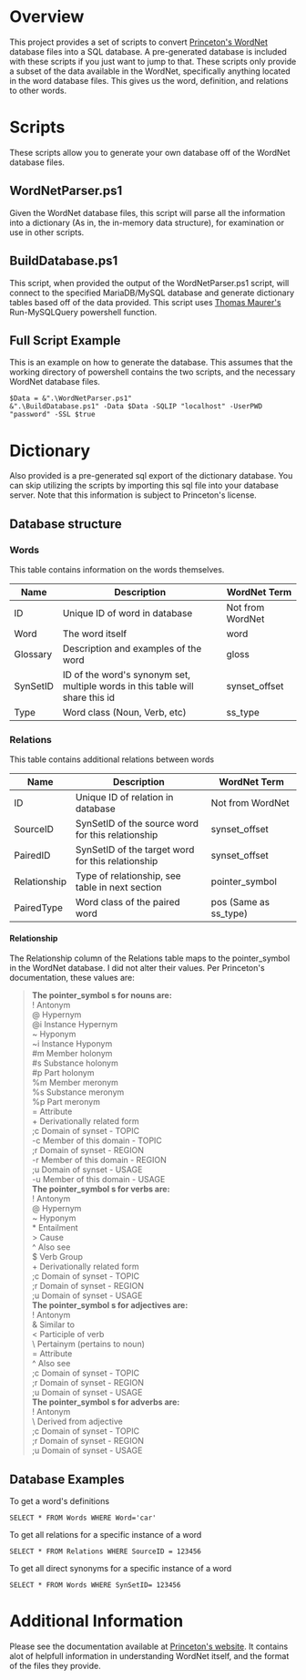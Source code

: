 # Overview
This project provides a set of scripts to convert [Princeton's WordNet](https://wordnet.princeton.edu/) database files into a SQL database. A pre-generated database is included with these scripts if you just want to jump to that. These scripts only provide a subset of the data available in the WordNet, specifically anything located in the word database files. This gives us the word, definition, and relations to other words. 

# Scripts
These scripts allow you to generate your own database off of the WordNet database files.

## WordNetParser.ps1
Given the WordNet database files, this script will parse all the information into a dictionary (As in, the in-memory data structure), for examination or use in other scripts.

## BuildDatabase.ps1
This script, when provided the output of the WordNetParser.ps1 script, will connect to the specified MariaDB/MySQL database and generate dictionary tables based off of the data provided. This script uses [Thomas Maurer's](https://www.thomasmaurer.ch/2011/04/powershell-run-mysql-querys-with-powershell/) Run-MySQLQuery powershell function.

## Full Script Example
This is an example on how to generate the database. This assumes that the working directory of powershell contains the two scripts, and the necessary WordNet database files.
```
$Data = &".\WordNetParser.ps1"
&".\BuildDatabase.ps1" -Data $Data -SQLIP "localhost" -UserPWD "password" -SSL $true
```

# Dictionary
Also provided is a pre-generated sql export of the dictionary database. You can skip utilizing the scripts by importing this sql file into your database server. Note that this information is subject to Princeton's license.

## Database structure
### Words
This table contains information on the words themselves.

Name | Description | WordNet Term
--- | --- | ---
ID | Unique ID of word in database | Not from WordNet
Word | The word itself | word
Glossary | Description and examples of the word | gloss
SynSetID | ID of the word's synonym set, multiple words in this table will share this id | synset_offset
Type | Word class (Noun, Verb, etc) | ss_type

### Relations
This table contains additional relations between words

Name | Description | WordNet Term
--- | --- | ---
ID | Unique ID of relation in database | Not from WordNet
SourceID | SynSetID of the source word for this relationship | synset_offset
PairedID | SynSetID of the target word for this relationship | synset_offset
Relationship | Type of relationship, see table in next section | pointer_symbol
PairedType | Word class of the paired word | pos (Same as ss_type)

#### Relationship
The Relationship column of the Relations table maps to the pointer_symbol in the WordNet database. I did not alter their values. Per Princeton's documentation, these values are:

>  **The pointer_symbol s for nouns are:**<br>
>  ! Antonym<br>
>  @ Hypernym<br>
>  @i Instance Hypernym<br>
>  ~ Hyponym<br>
>  ~i Instance Hyponym<br>
>  #m Member holonym<br>
>  #s Substance holonym<br>
>  #p Part holonym<br>
>  %m Member meronym<br>
>  %s Substance meronym<br>
>  %p Part meronym<br>
>  = Attribute<br>
>  \+ Derivationally related form<br>
>  ;c Domain of synset - TOPIC<br>
>  -c Member of this domain - TOPIC<br>
>  ;r Domain of synset - REGION<br>
>  -r Member of this domain - REGION<br>
>  ;u Domain of synset - USAGE<br>
>  -u Member of this domain - USAGE<br>
>  **The pointer_symbol s for verbs are:**<br>
>  ! Antonym<br>
>  @ Hypernym<br>
>  ~ Hyponym<br>
>  \* Entailment<br>
>  \> Cause<br>
>  ^ Also see<br>
>  $ Verb Group<br>
>  \+ Derivationally related form <br>
>  ;c Domain of synset - TOPIC<br>
>  ;r Domain of synset - REGION<br>
>  ;u Domain of synset - USAGE<br>
>  **The pointer_symbol s for adjectives are:**<br>
>  ! Antonym<br>
>  & Similar to<br>
>  < Participle of verb<br>
>  \ Pertainym (pertains to noun)<br>
>  = Attribute<br>
>  ^ Also see<br>
>  ;c Domain of synset - TOPIC<br>
>  ;r Domain of synset - REGION<br>
>  ;u Domain of synset - USAGE<br>
>  **The pointer_symbol s for adverbs are:**<br>
>  ! Antonym<br>
>  \ Derived from adjective<br>
>  ;c Domain of synset - TOPIC<br>
>  ;r Domain of synset - REGION<br>
>  ;u Domain of synset - USAGE<br>

## Database Examples
To get a word's definitions
```
SELECT * FROM Words WHERE Word='car'
```
To get all relations for a specific instance of a word
```
SELECT * FROM Relations WHERE SourceID = 123456
```
To get all direct synonyms for a specific instance of a word
```
SELECT * FROM Words WHERE SynSetID= 123456
```

# Additional Information
Please see the documentation available at [Princeton's website](https://wordnet.princeton.edu/documentation). It contains alot of helpfull information in understanding WordNet itself, and the format of the files they provide.
